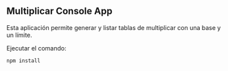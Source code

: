 ## Multiplicar Console App

Esta aplicación permite generar y listar tablas de multiplicar 
con una base y un límite.

Ejecutar el comando:

```
npm install
```